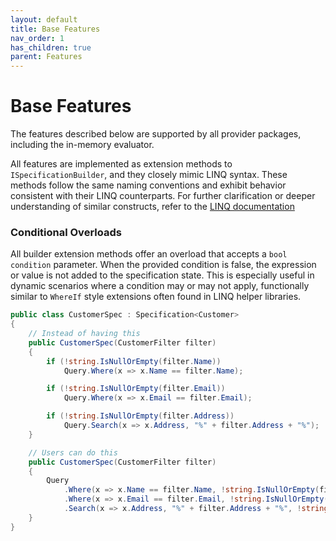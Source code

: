 ```yaml
---
layout: default
title: Base Features
nav_order: 1
has_children: true
parent: Features
---
```


# Base Features

The features described below are supported by all provider packages, including the in-memory evaluator.

All features are implemented as extension methods to `ISpecificationBuilder`, and they closely mimic LINQ syntax. These methods follow the same naming conventions and exhibit behavior consistent with their LINQ counterparts. For further clarification or deeper understanding of similar constructs, refer to the [LINQ documentation](https://docs.microsoft.com/en-us/dotnet/api/system.linq.enumerable?view=net-5.0)

### Conditional Overloads

All builder extension methods offer an overload that accepts a `bool condition` parameter. When the provided condition is false, the expression or value is not added to the specification state. This is especially useful in dynamic scenarios where a condition may or may not apply, functionally similar to `WhereIf` style extensions often found in LINQ helper libraries.

```csharp
public class CustomerSpec : Specification<Customer>
{
    // Instead of having this
    public CustomerSpec(CustomerFilter filter)
    {
        if (!string.IsNullOrEmpty(filter.Name))
            Query.Where(x => x.Name == filter.Name);

        if (!string.IsNullOrEmpty(filter.Email))
            Query.Where(x => x.Email == filter.Email);

        if (!string.IsNullOrEmpty(filter.Address))
            Query.Search(x => x.Address, "%" + filter.Address + "%");
    }

    // Users can do this
    public CustomerSpec(CustomerFilter filter)
    {
        Query
            .Where(x => x.Name == filter.Name, !string.IsNullOrEmpty(filter.Name))
            .Where(x => x.Email == filter.Email, !string.IsNullOrEmpty(filter.Email))
            .Search(x => x.Address, "%" + filter.Address + "%", !string.IsNullOrEmpty(filter.Address));
    }
}
```